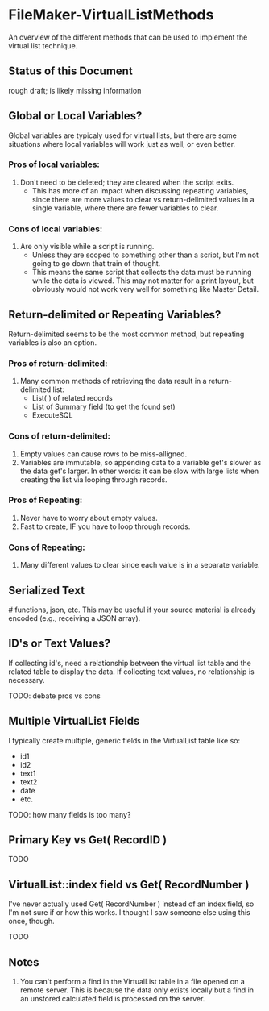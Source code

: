 # FileMaker-VirtualListMethods

An overview of the different methods that can be used to implement the virtual list technique.


## Status of this Document

rough draft; is likely missing information


## Global or Local Variables?

Global variables are typicaly used for virtual lists, but there are some situations where local variables will work just as well, or even better.

### Pros of local variables:

1. Don't need to be deleted; they are cleared when the script exits.
    - This has more of an impact when discussing repeating variables, since there are more values to clear vs return-delimited values in a single variable, where there are fewer variables to clear.

### Cons of local variables:

1. Are only visible while a script is running.
    - Unless they are scoped to something other than a script, but I'm not going to go down that train of thought.
    - This means the same script that collects the data must be running while the data is viewed. This may not matter for a print layout, but obviously would not work very well for something like Master Detail.


## Return-delimited or Repeating Variables?

Return-delimited seems to be the most common method, but repeating variables is also an option.

### Pros of return-delimited:

1. Many common methods of retrieving the data result in a return-delimited list: 
    - List( ) of related records
    - List of Summary field (to get the found set)
    - ExecuteSQL

### Cons of return-delimited:

1. Empty values can cause rows to be miss-alligned.
2. Variables are immutable, so appending data to a variable get's slower as the data get's larger. In other words: it can be slow with large lists when creating the list via looping through records.

### Pros of Repeating:

1. Never have to worry about empty values.
2. Fast to create, IF you have to loop through records.

### Cons of Repeating:

1. Many different values to clear since each value is in a separate variable.


## Serialized Text

\# functions, json, etc. This may be useful if your source material is already encoded (e.g., receiving a JSON array).


## ID's or Text Values?

If collecting id's, need a relationship between the virtual list table and the related table to display the data. If collecting text values, no relationship is necessary.

TODO: debate pros vs cons


## Multiple VirtualList Fields

I typically create multiple, generic fields in the VirtualList table like so:

- id1
- id2
- text1
- text2
- date
- etc.

TODO:  how many fields is too many?


## Primary Key vs Get( RecordID )

TODO


## VirtualList::index field vs Get( RecordNumber )

I've never actually used Get( RecordNumber ) instead of an index field, so I'm not sure if or how this works. I thought I saw someone else using this once, though.

TODO

## Notes

1. You can't perform a find in the VirtualList table in a file opened on a remote server. This is because the data only exists locally but a find in an unstored calculated field is processed on the server.
